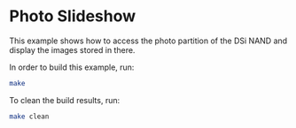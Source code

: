 # Photo Slideshow

This example shows how to access the photo partition of the DSi NAND and display the images stored in there.

In order to build this example, run:

```bash
make
```

To clean the build results, run:

```bash
make clean
```
